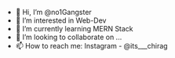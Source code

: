 - 👋 Hi, I’m @no1Gangster
- 👀 I’m interested in Web-Dev
- 🌱 I’m currently learning MERN Stack
- 💞️ I’m looking to collaborate on ...
- 📫 How to reach me: Instagram - @its___chirag

<!---
no1Gangster/no1Gangster is a ✨ special ✨ repository because its `README.md` (this file) appears on your GitHub profile.
You can click the Preview link to take a look at your changes.
--->
